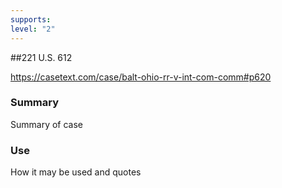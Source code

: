 ```yaml
---
supports: 
level: "2"
---
```

##221 U.S. 612

https://casetext.com/case/balt-ohio-rr-v-int-com-comm#p620

### Summary

Summary of case

### Use

How it may be used and quotes